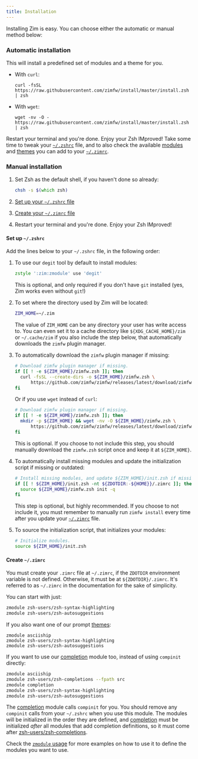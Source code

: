 ```yaml
---
title: Installation
---
```


Installing Zim is easy. You can choose either the automatic or manual method below:

### Automatic installation

This will install a predefined set of modules and a theme for you.

* With `curl`:

      curl -fsSL https://raw.githubusercontent.com/zimfw/install/master/install.zsh | zsh

* With `wget`:

      wget -nv -O - https://raw.githubusercontent.com/zimfw/install/master/install.zsh | zsh

Restart your terminal and you're done. Enjoy your Zsh IMproved! Take some time
to tweak your [`~/.zshrc`](#set-up-~%2F.zshrc) file, and to also check the available
[modules] and [themes] you can add to your [`~/.zimrc`](#create-~%2F.zimrc).

### Manual installation

1. Set Zsh as the default shell, if you haven't done so already:
    ```zsh
    chsh -s $(which zsh)
    ````

2. [Set up your `~/.zshrc` file](#set-up-~%2F.zshrc)

3. [Create your `~/.zimrc` file](#create-~%2F.zimrc)

4. Restart your terminal and you're done. Enjoy your Zsh IMproved!

#### Set up `~/.zshrc`

Add the lines below to your `~/.zshrc` file, in the following order:

1. To use our `degit` tool by default to install modules:
   ```zsh
   zstyle ':zim:zmodule' use 'degit'
   ````
   This is optional, and only required if you don't have `git` installed (yes,
   Zim works even without `git`!)

2. To set where the directory used by Zim will be located:
   ```zsh
   ZIM_HOME=~/.zim
   ```
   The value of `ZIM_HOME` can be any directory your user has write access to.
   You can even set it to a cache directory like `${XDG_CACHE_HOME}/zim` or
   `~/.cache/zim` if you also include the step below, that automatically
   downloads the `zimfw` plugin manager.

3. To automatically download the `zimfw` plugin manager if missing:
   ```zsh
   # Download zimfw plugin manager if missing.
   if [[ ! -e ${ZIM_HOME}/zimfw.zsh ]]; then
     curl -fsSL --create-dirs -o ${ZIM_HOME}/zimfw.zsh \
         https://github.com/zimfw/zimfw/releases/latest/download/zimfw.zsh
   fi
   ```
   Or if you use `wget` instead of `curl`:
   ```zsh
   # Download zimfw plugin manager if missing.
   if [[ ! -e ${ZIM_HOME}/zimfw.zsh ]]; then
     mkdir -p ${ZIM_HOME} && wget -nv -O ${ZIM_HOME}/zimfw.zsh \
         https://github.com/zimfw/zimfw/releases/latest/download/zimfw.zsh
   fi
   ```
   This is optional. If you choose to not include this step, you should manually
   download the `zimfw.zsh` script once and keep it at `${ZIM_HOME}`.

4. To automatically install missing modules and update the initialization script
   if missing or outdated:
   ```zsh
   # Install missing modules, and update ${ZIM_HOME}/init.zsh if missing or outdated.
   if [[ ! ${ZIM_HOME}/init.zsh -nt ${ZDOTDIR:-${HOME}}/.zimrc ]]; then
     source ${ZIM_HOME}/zimfw.zsh init -q
   fi
   ```
   This step is optional, but highly recommended. If you choose to not include
   it, you must remember to manually run `zimfw install` every time after you
   update your [`~/.zimrc`](#create-~%2F.zimrc) file.

5. To source the initialization script, that initializes your modules:
   ```zsh
   # Initialize modules.
   source ${ZIM_HOME}/init.zsh
   ```

#### Create `~/.zimrc`

You must create your `.zimrc` file at `~/.zimrc`, if the `ZDOTDIR` environment
variable is not defined. Otherwise, it must be at `${ZDOTDIR}/.zimrc`. It's
referred to as `~/.zimrc` in the documentation for the sake of simplicity.

You can start with just:
```zsh
zmodule zsh-users/zsh-syntax-highlighting
zmodule zsh-users/zsh-autosuggestions
```

If you also want one of our prompt [themes]:
```
zmodule asciiship
zmodule zsh-users/zsh-syntax-highlighting
zmodule zsh-users/zsh-autosuggestions
```

If you want to use our [completion] module too, instead of using `compinit` directly:
```zsh
zmodule asciiship
zmodule zsh-users/zsh-completions --fpath src
zmodule completion
zmodule zsh-users/zsh-syntax-highlighting
zmodule zsh-users/zsh-autosuggestions
```
The [completion] module calls `compinit` for you. You should remove any
`compinit` calls from your `~/.zshrc` when you use this module. The modules will
be initialized in the order they are defined, and [completion] must be
initialized *after* all modules that add completion definitions, so it must come
after [zsh-users/zsh-completions].

Check the [`zmodule` usage](../commands/#zmodule) for more examples on how to use it to
define the modules you want to use.

[modules]: ../modules
[themes]: ../themes
[completion]: https://github.com/zimfw/completion
[zsh-users/zsh-completions]: https://github.com/zsh-users/zsh-completions
